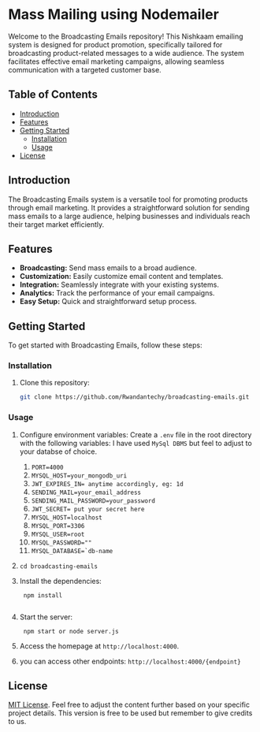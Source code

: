 # Mass Mailing using Nodemailer

Welcome to the Broadcasting Emails repository! This Nishkaam emailing system is designed for product promotion, specifically tailored for broadcasting product-related messages to a wide audience. The system facilitates effective email marketing campaigns, allowing seamless communication with a targeted customer base.

## Table of Contents

- [Introduction](#introduction)
- [Features](#features)
- [Getting Started](#getting-started)
   - [Installation](#installation)
   - [Usage](#usage)
- [License](#license)

## Introduction

The Broadcasting Emails system is a versatile tool for promoting products through email marketing. It provides a straightforward solution for sending mass emails to a large audience, helping businesses and individuals reach their target market efficiently.

## Features

- **Broadcasting:** Send mass emails to a broad audience.
- **Customization:** Easily customize email content and templates.
- **Integration:** Seamlessly integrate with your existing systems.
- **Analytics:** Track the performance of your email campaigns.
- **Easy Setup:** Quick and straightforward setup process.

## Getting Started

To get started with Broadcasting Emails, follow these steps:

### Installation

1. Clone this repository:

   ```bash
   git clone https://github.com/Rwandantechy/broadcasting-emails.git

   ```


### Usage

1. Configure environment variables:
   Create a `.env` file in the root directory with the following variables:
   I have used ``MySql DBMS`` but feel to adjust to your  databse of choice.

   1. ``PORT=4000`` 
   2. ``MYSQL_HOST=your_mongodb_uri`` 
   3. ``JWT_EXPIRES_IN= anytime accordingly, eg: 1d``
   4. ``SENDING_MAIL=your_email_address``
   5. ``SENDING_MAIL_PASSWORD=your_password``
   6. ``JWT_SECRET= put your secret here``
   6. ``MYSQL_HOST=localhost``
   7. ``MYSQL_PORT=3306``
   8. ``MYSQL_USER=root``
   9. ``MYSQL_PASSWORD=""``
   10. ``MYSQL_DATABASE=`db-name``

2. 
    ``` 
    cd broadcasting-emails

    ```
  
3.  Install the dependencies:

    ``` 
     npm install
      
    ```
4. Start the server:

   ```  
    npm start or node server.js

   ```

5. Access the homepage at `http://localhost:4000`.

6.  you can access other endpoints: ```http://localhost:4000/{endpoint}```

## License

[MIT License](LICENSE).
Feel free to adjust the content further based on your specific project details.
This version is free to be used but remember to give credits to us.
